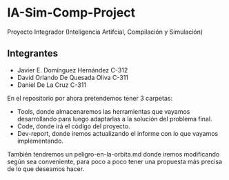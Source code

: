 # IA-Sim-Comp-Project
Proyecto Integrador (Inteligencia Artifcial, Compilación y Simulación)

## Integrantes
- Javier E. Domínguez Hernández C-312
- David Orlando De Quesada Oliva C-311
- Daniel De La Cruz C-311

En el repositorio por ahora pretendemos tener 3 carpetas:

- Tools, donde almacenaremos las herramientas que vayamos desarrollando para luego adaptarlas a la solución del problema final.
- Code, donde irá el código del proyecto.
- Dev-report, donde iremos actualizando el informe con lo que vayamos implementando.

También tendremos un peligro-en-la-orbita.md donde iremos modificando según sea conveniente, para poco a poco tener una propuesta
más precisa de lo que deseamos hacer.
